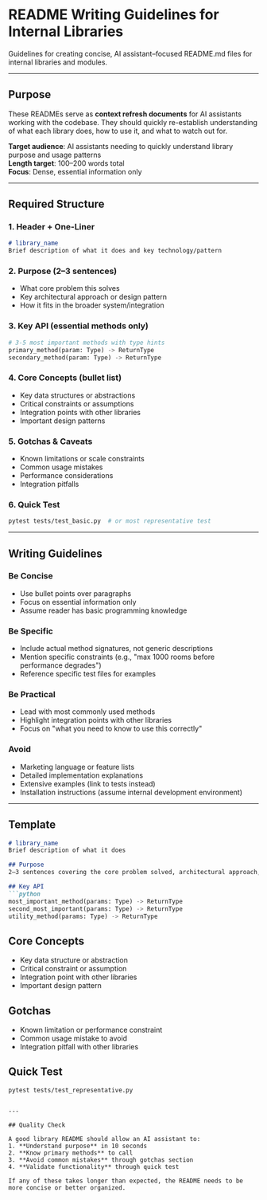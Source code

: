 # README Writing Guidelines for Internal Libraries

Guidelines for creating concise, AI assistant–focused README.md files for internal libraries and modules.

---

## Purpose

These READMEs serve as **context refresh documents** for AI assistants working with the codebase. They should quickly re-establish understanding of what each library does, how to use it, and what to watch out for.

**Target audience**: AI assistants needing to quickly understand library purpose and usage patterns  
**Length target**: 100–200 words total  
**Focus**: Dense, essential information only

---

## Required Structure

### **1. Header + One-Liner**
```markdown
# library_name
Brief description of what it does and key technology/pattern
```

### **2. Purpose (2–3 sentences)**
- What core problem this solves
- Key architectural approach or design pattern
- How it fits in the broader system/integration

### **3. Key API (essential methods only)**
```python
# 3-5 most important methods with type hints
primary_method(param: Type) -> ReturnType
secondary_method(param: Type) -> ReturnType
```

### **4. Core Concepts (bullet list)**
- Key data structures or abstractions
- Critical constraints or assumptions  
- Integration points with other libraries
- Important design patterns

### **5. Gotchas & Caveats**
- Known limitations or scale constraints
- Common usage mistakes
- Performance considerations
- Integration pitfalls

### **6. Quick Test**
```bash
pytest tests/test_basic.py  # or most representative test
```

---

## Writing Guidelines

### **Be Concise**
- Use bullet points over paragraphs
- Focus on essential information only
- Assume reader has basic programming knowledge

### **Be Specific**
- Include actual method signatures, not generic descriptions
- Mention specific constraints (e.g., "max 1000 rooms before performance degrades")
- Reference specific test files for examples

### **Be Practical**
- Lead with most commonly used methods
- Highlight integration points with other libraries
- Focus on "what you need to know to use this correctly"

### **Avoid**
- Marketing language or feature lists
- Detailed implementation explanations
- Extensive examples (link to tests instead)
- Installation instructions (assume internal development environment)

---

## Template

```markdown
# library_name
Brief description of what it does

## Purpose
2–3 sentences covering the core problem solved, architectural approach, and role in broader integration.

## Key API
```python
most_important_method(params: Type) -> ReturnType
second_most_important(params: Type) -> ReturnType
utility_method(params: Type) -> ReturnType
```

## Core Concepts
- Key data structure or abstraction
- Critical constraint or assumption
- Integration point with other libraries
- Important design pattern

## Gotchas
- Known limitation or performance constraint
- Common usage mistake to avoid
- Integration pitfall with other libraries

## Quick Test
`pytest tests/test_representative.py`
```

---

## Quality Check

A good library README should allow an AI assistant to:
1. **Understand purpose** in 10 seconds
2. **Know primary methods** to call
3. **Avoid common mistakes** through gotchas section
4. **Validate functionality** through quick test

If any of these takes longer than expected, the README needs to be more concise or better organized.
